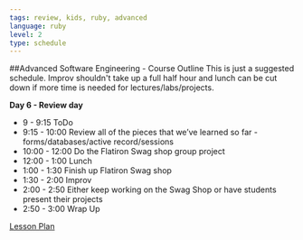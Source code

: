 ```yaml
---
tags: review, kids, ruby, advanced
language: ruby
level: 2
type: schedule
---
```


##Advanced Software Engineering - Course Outline
This is just a suggested schedule. Improv shouldn't take up a full half hour and lunch can be cut down if more time is needed for lectures/labs/projects.

**Day 6 - Review day**
+ 9 - 9:15 ToDo
+ 9:15 - 10:00 Review all of the pieces that we’ve learned so far - forms/databases/active record/sessions
+ 10:00 - 12:00 Do the Flatiron Swag shop group project
+ 12:00 - 1:00 Lunch
+ 1:00 - 1:30 Finish up Flatiron Swag shop
+ 1:30 - 2:00 Improv
+ 2:00 - 2:50 Either keep working on the Swag Shop or have students present their projects
+ 2:50 - 3:00 Wrap Up

[Lesson Plan](https://docs.google.com/a/flatironschool.com/document/d/1CP12zRV7fyJDB05e1-1gVVv_8PPQNpRny3pc9vFGRx4/edit)
